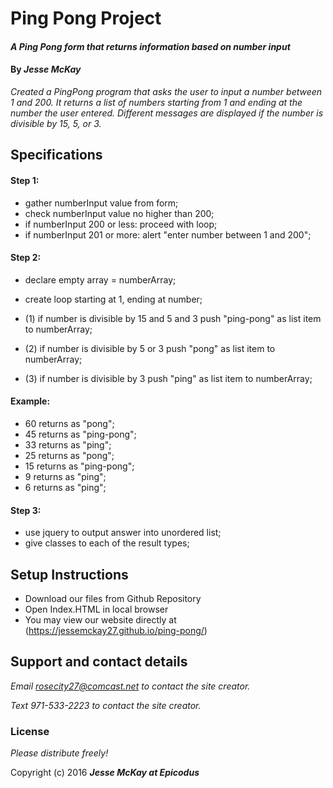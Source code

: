 # Ping Pong Project

#### _A Ping Pong form that returns information based on number input_

#### By _**Jesse McKay**_

_Created a PingPong program that asks the user to input a number between 1 and 200.  It returns a list of numbers starting from 1 and ending at the number the user entered.  Different messages are displayed if the number is divisible by 15, 5, or 3._

## Specifications

#### Step 1:
* gather numberInput value from form;
* check numberInput value no higher than 200;
* if numberInput 200 or less: proceed with loop;
* if numberInput 201 or more: alert "enter number between 1 and 200";

#### Step 2:
* declare empty array = numberArray;
* create loop starting at 1, ending at number;

* (1) if number is divisible by 15 and 5 and 3 push "ping-pong" as list item to numberArray;
* (2) if number is divisible by 5 or 3 push "pong" as list item to numberArray;
* (3) if number is divisible by 3 push "ping" as list item to numberArray;

#### Example:
* 60 returns as "pong";
* 45 returns as "ping-pong";
* 33 returns as "ping";
* 25 returns as "pong";
* 15 returns as "ping-pong";
* 9 returns as "ping";
* 6 returns as "ping";

#### Step 3:
* use jquery to output answer into unordered list;
* give classes to each of the result types;

## Setup Instructions

* Download our files from Github Repository
* Open Index.HTML in local browser
* You may view our website directly at (https://jessemckay27.github.io/ping-pong/)

## Support and contact details

_Email rosecity27@comcast.net to contact the site creator._

_Text 971-533-2223 to contact the site creator._

### License

*Please distribute freely!*

Copyright (c) 2016 **_Jesse McKay at Epicodus_**
